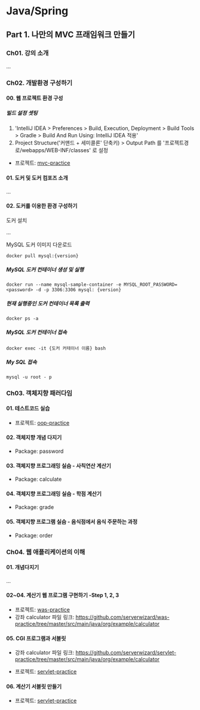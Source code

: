# Java/Spring


## Part 1. 나만의 MVC 프래임워크 만들기

### Ch01. 강의 소개

...

### Ch02. 개발환경 구성하기


#### 00. 웹 프로젝트 환경 구성

##### 빌드 설정 셋팅
1. 'IntelliJ IDEA > Preferences > Build, Execution, Deployment > Build Tools > Gradle > Build And Run Using: IntelliJ IDEA 적용'
2. Project Structure('커맨드 + 세미콜론' 단축키) > Output Path 를 '프로젝트경로/webapps/WEB-INF/classes' 로 설정

- 프로젝트: [mvc-practice](mvc-practice) 


#### 01. 도커 및 도커 컴포즈 소개

...


#### 02. 도커를 이용한 환경 구성하기

도커 설치   

...

MySQL 도커 이미지 다운로드 

```
docker pull mysql:{version}
```



##### MySQL 도커 컨테이너 생성 및 실행

```
docker run --name mysql-sample-container -e MYSQL_ROOT_PASSWORD=<password> -d -p 3306:3306 mysql: {version}
```

##### 현재 실행중인 도커 컨테이너 목록 출력
```
docker ps -a
```

##### MySQL 도커 컨테이너 접속

```
docker exec -it {도커 커테이너 이름} bash
```

##### My SQL 접속
``` 
mysql -u root - p
```

### Ch03. 객체지향 패러다임


#### 01. 테스트코드 실습

- 프로젝트: [oop-practice](oop-practice) 

#### 02. 객체지향 개념 다지기

- Package: password

#### 03. 객체지향 프로그래밍 실슴 - 사칙연산 계산기

- Package: calculate 

#### 04. 객체지향 프로그래밍 실슴 - 학점 계산기

- Package: grade 

#### 05. 객체지향 프로그램 실슴 - 음식점에서 음식 주문하는 과정

- Package: order


### Ch04. 웹 애플리케이션의 이해

#### 01. 개념다지기

...

#### 02~04. 계산기 웹 프로그램 구현하기 -Step 1, 2, 3

- 프로젝트: [was-practice](was-practice) 
- 강좌 calculator 파일 링크: https://github.com/serverwizard/was-practice/tree/master/src/main/java/org/example/calculator


#### 05. CGI 프로그램과 서블릿

- 강좌 calculator 파일 링크: https://github.com/serverwizard/servlet-practice/tree/master/src/main/java/org/example/calculator

- 프로젝트: [servlet-practice](servlet-practice) 

#### 06. 계산기 서블릿 만들기

- 프로젝트: [servlet-practice](servlet-practice) 

